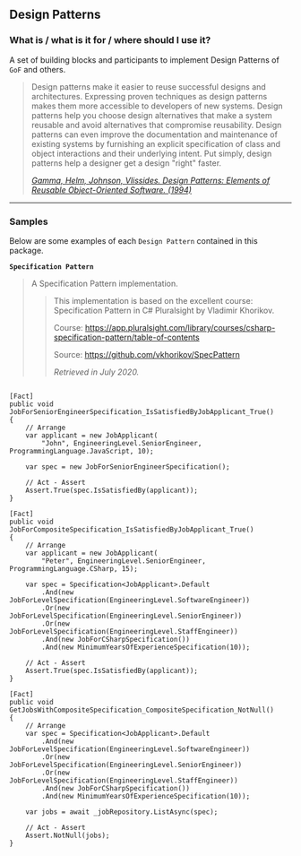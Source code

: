 ## Design Patterns
### What is / what is it for / where should I use it?
A set of building blocks and participants to implement Design Patterns of `GoF` and others.

> Design patterns make it easier to reuse successful designs and architectures.
> Expressing proven techniques as design patterns makes them more accessible to
> developers of new systems. Design patterns help you choose design alternatives
> that make a system reusable and avoid alternatives that compromise reusability.
> Design patterns can even improve the documentation and maintenance of existing
> systems by furnishing an explicit specification of class and object interactions
> and their underlying intent. Put simply, design patterns help a designer get
> a design "right" faster.
>
> *[Gamma, Helm, Johnson, Vlissides. Design Patterns: Elements of Reusable Object-Oriented Software. (1994)](https://www.amazon.com/Design-Patterns-Elements-Reusable-Object-Oriented/dp/0201633612)*

---

### Samples
Below are some examples of each `Design Pattern` contained in this package.

**`Specification Pattern`**

> A Specification Pattern implementation.
>
> > This implementation is based on the excellent course: Specification Pattern in C# Pluralsight by Vladimir Khorikov.
> >
> > Course: https://app.pluralsight.com/library/courses/csharp-specification-pattern/table-of-contents
> >
> > Source: https://github.com/vkhorikov/SpecPattern
> >
> > *Retrieved in July 2020.*
```

[Fact]
public void JobForSeniorEngineerSpecification_IsSatisfiedByJobApplicant_True()
{
    // Arrange
    var applicant = new JobApplicant(
        "John", EngineeringLevel.SeniorEngineer, ProgrammingLanguage.JavaScript, 10);

    var spec = new JobForSeniorEngineerSpecification();

    // Act - Assert
    Assert.True(spec.IsSatisfiedBy(applicant));
}

[Fact]
public void JobForCompositeSpecification_IsSatisfiedByJobApplicant_True()
{
    // Arrange
    var applicant = new JobApplicant(
        "Peter", EngineeringLevel.SeniorEngineer, ProgrammingLanguage.CSharp, 15);

    var spec = Specification<JobApplicant>.Default
        .And(new JobForLevelSpecification(EngineeringLevel.SoftwareEngineer))
        .Or(new JobForLevelSpecification(EngineeringLevel.SeniorEngineer))
        .Or(new JobForLevelSpecification(EngineeringLevel.StaffEngineer))
        .And(new JobForCSharpSpecification())
        .And(new MinimumYearsOfExperienceSpecification(10));

    // Act - Assert
    Assert.True(spec.IsSatisfiedBy(applicant));
}

[Fact]
public void GetJobsWithCompositeSpecification_CompositeSpecification_NotNull()
{
    // Arrange
    var spec = Specification<JobApplicant>.Default
        .And(new JobForLevelSpecification(EngineeringLevel.SoftwareEngineer))
        .Or(new JobForLevelSpecification(EngineeringLevel.SeniorEngineer))
        .Or(new JobForLevelSpecification(EngineeringLevel.StaffEngineer))
        .And(new JobForCSharpSpecification())
        .And(new MinimumYearsOfExperienceSpecification(10));

    var jobs = await _jobRepository.ListAsync(spec);

    // Act - Assert
    Assert.NotNull(jobs);
}
```
